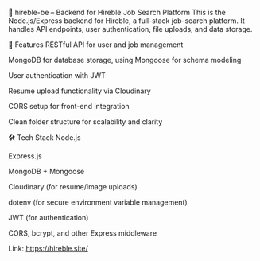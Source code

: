 📂 hireble-be – Backend for Hireble Job Search Platform
This is the Node.js/Express backend for Hireble, a full-stack job-search platform. It handles API endpoints, user authentication, file uploads, and data storage.

🚀 Features
RESTful API for user and job management

MongoDB for database storage, using Mongoose for schema modeling

User authentication with JWT

Resume upload functionality via Cloudinary

CORS setup for front-end integration

Clean folder structure for scalability and clarity

🛠️ Tech Stack
Node.js

Express.js

MongoDB + Mongoose

Cloudinary (for resume/image uploads)

dotenv (for secure environment variable management)

JWT (for authentication)

CORS, bcrypt, and other Express middleware

Link: https://hireble.site/
